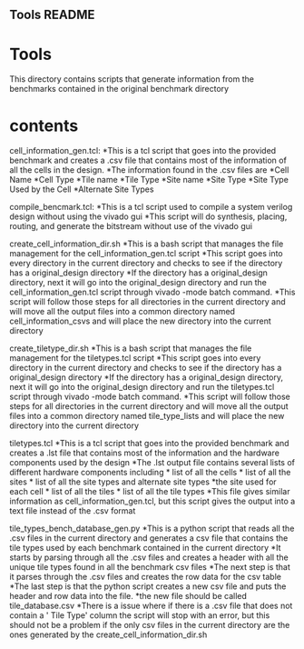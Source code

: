 ## Tools README 

# Tools

This directory contains scripts that generate information from the benchmarks contained in the original benchmark directory

# contents
cell_information_gen.tcl:
    *This is a tcl script that goes into the provided benchmark and creates a .csv file that contains most of the information of all the cells in the design.
    *The information found in the .csv files are 
        *Cell Name
        *Cell Type
        *Tile name
        *Tile Type
        *Site name
        *Site Type
        *Site Type Used by the Cell
        *Alternate Site Types

compile_bencmark.tcl:
    *This is a tcl script used to compile a system verilog design without using the vivado gui
    *This script will do synthesis, placing, routing, and generate the bitstream without use of the vivado gui

create_cell_information_dir.sh
    *This is a bash script that manages the file management for the cell_information_gen.tcl script
    *This script goes into every directory in the current directory and checks to see if the directory has a original_design directory
    *If the directory has a original_design directory, next it will go into the original_design directory and run the cell_information_gen.tcl script through vivado -mode batch command.
    *This script will follow those steps for all directories in the current directory and will move all the output files into a common directory named cell_information_csvs and will place the new directory into the current directory

create_tiletype_dir.sh
    *This is a bash script that manages the file management for the tiletypes.tcl script
    *This script goes into every directory in the current directory and checks to see if the directory has a original_design directory
    *If the directory has a original_design directory, next it will go into the original_design directory and run the tiletypes.tcl script through vivado -mode batch command.
    *This script will follow those steps for all directories in the current directory and will move all the output files into a common directory named tile_type_lists and will place the new directory into the current directory

tiletypes.tcl
    *This is a tcl script that goes into the provided benchmark and creates a .lst file that contains most of the information and the hardware components used by the design
    *The .lst output file contains several lists of different hardware components including
        * list of all the cells
        * list of all the sites
        * list of all the site types and alternate site types
        *the site used for each cell
        * list of all the tiles
        * list of all the tile types
    *This file gives similar information as cell_information_gen.tcl, but this script gives the output into a text file instead of the .csv format

tile_types_bench_database_gen.py
    *This is a python script that reads all the .csv files in the current directory and generates a csv file that contains the tile types used by each benchmark contained in the current directory
    *It starts by parsing through all the .csv files and creates a header with all the unique tile types found in all the benchmark csv files
    *The next step is that it parses through the .csv files and creates the row data for the csv table
    *The last step is that the python script creates a new csv file and puts the header and row data into the file.
    *the new file should be called tile_database.csv
    *There is a issue where if there is a .csv file that does not contain a ' Tile Type' column the script will stop with an error, but this should not be a problem if the only csv files in the current directory are the ones generated by the create_cell_information_dir.sh